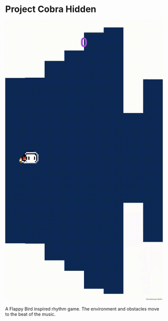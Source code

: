 # Project Cobra Hidden

<p align="center">
<img src="/Assets/Gifs/preview.gif" />
</p>

A Flappy Bird inspired rhythm game. The environment and obstacles move to the beat of the music.

